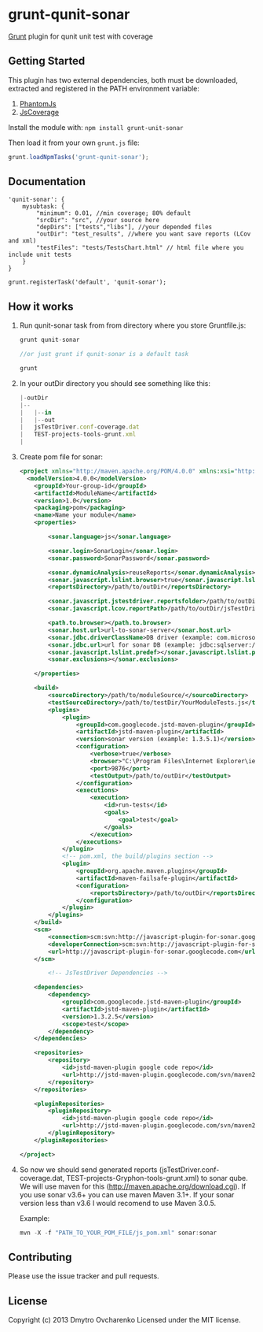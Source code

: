 # grunt-qunit-sonar

[Grunt](https://github.com/gruntjs/grunt) plugin for qunit unit test with coverage

## Getting Started

This plugin has two external dependencies, both must be downloaded, extracted and registered in the PATH environment variable:

1. [PhantomJs](http://phantomjs.org/download.html)
2. [JsCoverage](http://siliconforks.com/jscoverage/download.html)

Install the module with: `npm install grunt-unit-sonar`

Then load it from your own `grunt.js` file:

```js
grunt.loadNpmTasks('grunt-qunit-sonar');
```

## Documentation

	'qunit-sonar': {
     	mysubtask: {
		    "minimum": 0.01, //min coverage; 80% default
		    "srcDir": "src", //your source here 
		    "depDirs": ["tests","libs"], //your depended files
		    "outDir": "test_results", //where you want save reports (LCov and xml)
		    "testFiles": "tests/TestsChart.html" // html file where you include unit tests
		}
    }

	grunt.registerTask('default', 'qunit-sonar');

## How it works

1. Run qunit-sonar task from from directory where you store Gruntfile.js:

    ```js
    grunt qunit-sonar

    //or just grunt if qunit-sonar is a default task

    grunt
    ```

2. In your outDir directory you should see something like this:

    ```js
    |-outDir
    |--
    |	|--in
    |	|--out
    |	jsTestDriver.conf-coverage.dat
    |	TEST-projects-tools-grunt.xml
    |
    ```

3. Create pom file for sonar:

    ```xml
    <project xmlns="http://maven.apache.org/POM/4.0.0" xmlns:xsi="http://www.w3.org/2001/XMLSchema-instance" xsi:schemaLocation="http://maven.apache.org/POM/4.0.0 http://maven.apache.org/xsd/maven-4.0.0.xsd">
      <modelVersion>4.0.0</modelVersion>
        <groupId>Your-group-id</groupId>
        <artifactId>ModuleName</artifactId>
        <version>1.0</version>
        <packaging>pom</packaging>
        <name>Name your module</name>
        <properties>

            <sonar.language>js</sonar.language>

            <sonar.login>SonarLogin</sonar.login>
            <sonar.password>SonarPassword</sonar.password>

            <sonar.dynamicAnalysis>reuseReports</sonar.dynamicAnalysis>
            <sonar.javascript.lslint.browser>true</sonar.javascript.lslint.browser>
            <reportsDirectory>/path/to/outDir</reportsDirectory>

            <sonar.javascript.jstestdriver.reportsfolder>/path/to/outDir/</sonar.javascript.jstestdriver.reportsfolder>
            <sonar.javascript.lcov.reportPath>/path/to/outDir/jsTestDriver.conf-coverage.dat</sonar.javascript.lcov.reportPath>

            <path.to.browser></path.to.browser>
            <sonar.host.url>url-to-sonar-server</sonar.host.url>
            <sonar.jdbc.driverClassName>DB driver (example: com.microsoft.sqlserver.jdbc.SQLServerDriver)</sonar.jdbc.driverClassName>
            <sonar.jdbc.url>url for sonar DB (example: jdbc:sqlserver://your.sonar.db.ip.or.url;database=SONAR;SelectMethod=Cursor</sonar.jdbc.url>
            <sonar.javascript.lslint.predef></sonar.javascript.lslint.predef>
            <sonar.exclusions></sonar.exclusions>

        </properties>

        <build>
            <sourceDirectory>/path/to/moduleSource/</sourceDirectory>
            <testSourceDirectory>/path/to/testDir/YourModuleTests.js</testSourceDirectory>
            <plugins>
                <plugin>
                    <groupId>com.googlecode.jstd-maven-plugin</groupId>
                    <artifactId>jstd-maven-plugin</artifactId>
                    <version>sonar version (example: 1.3.5.1)</version>
                    <configuration>
                        <verbose>true</verbose>
                        <browser>"C:\Program Files\Internet Explorer\iexplore.exe"</browser>
                        <port>9876</port>
                        <testOutput>/path/to/outDir</testOutput>
                    </configuration>
                    <executions>
                        <execution>
                            <id>run-tests</id>
                            <goals>
                                <goal>test</goal>
                            </goals>
                        </execution>
                    </executions>
                </plugin>
                <!-- pom.xml, the build/plugins section -->
                <plugin>
                    <groupId>org.apache.maven.plugins</groupId>
                    <artifactId>maven-failsafe-plugin</artifactId>
                    <configuration>
                        <reportsDirectory>/path/to/outDir</reportsDirectory>
                    </configuration>
                </plugin>
            </plugins>
        </build>
        <scm>
            <connection>scm:svn:http://javascript-plugin-for-sonar.googlecode.com/svn/trunk/sample</connection>
            <developerConnection>scm:svn:http://javascript-plugin-for-sonar.googlecode.com/svn/trunk/sample</developerConnection>
            <url>http://javascript-plugin-for-sonar.googlecode.com</url>
        </scm>

            <!-- JsTestDriver Dependencies -->

        <dependencies>
            <dependency>
                <groupId>com.googlecode.jstd-maven-plugin</groupId>
                <artifactId>jstd-maven-plugin</artifactId>
                <version>1.3.2.5</version>
                <scope>test</scope>
            </dependency>
        </dependencies>

        <repositories>
            <repository>
                <id>jstd-maven-plugin google code repo</id>
                <url>http://jstd-maven-plugin.googlecode.com/svn/maven2</url>
            </repository>
        </repositories>

        <pluginRepositories>
            <pluginRepository>
                <id>jstd-maven-plugin google code repo</id>
                <url>http://jstd-maven-plugin.googlecode.com/svn/maven2</url>
            </pluginRepository>
        </pluginRepositories>

    </project>
    ```
4. So now we should send generated reports (jsTestDriver.conf-coverage.dat, TEST-projects-Gryphon-tools-grunt.xml) to sonar qube. 
    We will use maven for this (http://maven.apache.org/download.cgi). If you use sonar v3.6+ you can use maven Maven 3.1+. If your sonar version less than v3.6 I would recomend to use Maven 3.0.5.

    Example:

    ```js
    mvn -X -f "PATH_TO_YOUR_POM_FILE/js_pom.xml" sonar:sonar
    ```

## Contributing

Please use the issue tracker and pull requests.

## License

Copyright (c) 2013 Dmytro Ovcharenko
Licensed under the MIT license.